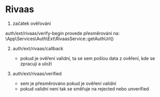 # Rivaas

1) začátek ověřování
  
  auth/ext/rivaas/verify-begin provede přesměrování na:
  \App\Services\Auth\Ext\RivaasService::getAuthUrl()

2) auth/ext/rivaas/callback
   - pokud je ověření validní, ta se sem pošlou data z ověření, kde se zpracují a uloží 


3) auth/ext/rivaas/verified
   - sem je přesměrováno pokud je ověření validní
   - pokud validní není tak se směřuje na rejected nebo unverified
